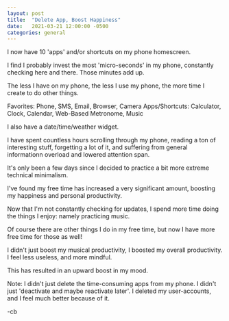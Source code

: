 ```yaml
---
layout: post
title:  "Delete App, Boost Happiness"
date:   2021-03-21 12:00:00 -0500
categories: general
---
```


I now have 10 'apps' and/or shortcuts on my phone homescreen.

I find I probably invest the most 'micro-seconds' in my phone, constantly checking here and there. Those minutes add up.

The less I have on my phone, the less I use my phone, the more time I create to do other things.

Favorites: Phone, SMS, Email, Browser, Camera
Apps/Shortcuts: Calculator, Clock, Calendar, Web-Based Metronome, Music

I also have a date/time/weather widget.

I have spent countless hours scrolling through my phone, reading a ton of interesting stuff, forgetting a lot of it, and suffering from general informationn overload and lowered attention span.

It's only been a few days since I decided to practice a bit more extreme technical minimalism.

I've found my free time has increased a very significant amount, boosting my happiness and personal productivity.

Now that I'm not constantly checking for updates, I spend more time doing the things I enjoy: namely practicing music.

Of course there are other things I do in my free time, but now I have more free time for those as well!

I didn't just boost my musical productivity, I boosted my overall productivity. I feel less useless, and more mindful.

This has resulted in an upward boost in my mood.

Note: I didn't just delete the time-consuming apps from my phone. I didn't just 'deactivate and maybe reactivate later'. I deleted my user-accounts, and I feel much better because of it.

-cb